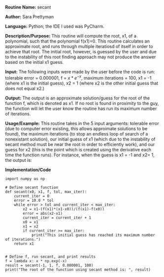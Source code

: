 **Routine Name:** secant 

**Author:** Sara Prettyman 

**Language:** Python; the IDE I used was PyCharm. 

**Description/Purpose:** This routine will compute the root, x1, of a polynomial, such that the polynomial f(x1)=0. This routine calculates an approximate root, and runs through multiple iteratiosd of itself in order to achieve that root. The initial root, however, is guessed by the user and due to the instability of this root finding approach may not produce the answer based on the initial x1 guess. 

**Input:**  The following inputs were made by the user before the code is run: tolerable error = 0.000001, f = $x * e^{-x}$, maximum iterations = 100, x1 = -1 (where x1 is the initial guess),  x2 = 1 (where x2 is the other initial guess that does not equal x2.)


**Output:** The output is an approximate solution/guess for the root of the function f, which is denoted as x1. If no root is found in proximity to the guy, the function will let the user know the routine has run its maximum number of iterations. 

**Usage/Example:**  This routine takes in the 5 input arguments: tolerable error (due to computer error existing, this allows approimate solutions to be found), the maximum iterations (to stop an endless loop of search of a nonexistant solution), our initial guess of x1 (which due to the instability of secant method must be near the root in order to efficiently work), and our guess for x2 (this is the point which is created using the derivative each time the function runs). For instance, when the guess is x1 = -1 and x2= 1, the output is:

**Implementation/Code** 

```
import numpy as np

# Define secant function
def secant(x0, x1, f, tol, max_iter):
    current_iter = 0
    error = 10.0 * tol
    while error > tol and current_iter < max_iter:
        x2 = x1-(f(x1)*(x1-x0))/(f(x1)-f(x0))
        error = abs(x2-x1)
        current_iter = current_iter + 1
        x0 = x1
        x1 = x2
        if current_iter >= max_iter:
            print("This initial guess has reached its maximum number of iterations.")
    return x1


# Define f, run secant, and print results
f = lambda x: x * np.exp(-x)
result = secant(-1, 1, f, 0.000001, 100)
print("The root of the function using secant method is: ", result)
```

